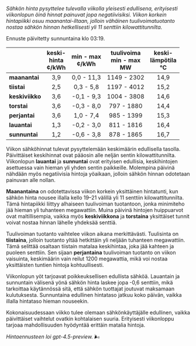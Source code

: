 *Sähkön hinta pysyttelee tulevalla viikolla yleisesti edullisena, erityisesti viikonlopun öinä hinnat painuvat jopa negatiivisiksi. Viikon korkein hintapiikki osuu maanantai-iltaan, jolloin vähäinen tuulivoimatuotanto nostaa sähkön hinnan hetkellisesti yli 11 senttiin kilowattitunnilta.*

Ennuste päivitetty sunnuntaina klo 03:19.

|              | keski-<br>hinta<br>¢/kWh | min - max<br>¢/kWh | tuulivoima<br>min - max<br>MW | keski-<br>lämpötila<br>°C |
|:-------------|:----------------:|:----------------:|:-------------:|:-------------:|
| **maanantai**   |       3,9        |     0,0 - 11,3     |     1149 - 2302     |      14,9      |
| **tiistai**     |       2,5        |     0,3 - 5,8      |     1197 - 4012     |      15,2      |
| **keskiviikko** |       3,6        |    -0,1 - 9,3      |     1004 - 3808     |      14,6      |
| **torstai**     |       3,6        |    -0,3 - 8,0      |      797 - 1880     |      14,4      |
| **perjantai**   |       3,6        |     1,0 - 7,4      |      985 - 1399     |      15,3      |
| **lauantai**    |       1,3        |    -0,2 - 3,0      |      811 - 1816     |      16,4      |
| **sunnuntai**   |       1,2        |    -0,6 - 3,8      |      878 - 1865     |      16,7      |

Viikon sähköhinnat tulevat pysyttelemään keskimäärin edullisella tasolla. Päivittäiset keskihinnat ovat pääosin alle neljän sentin kilowattitunnilta. Viikonlopun **lauantai** ja **sunnuntai** ovat erityisen edullisia, keskihintojen asettuessa vain hieman yli yhden sentin paikkeille. Molempina päivinä nähdään myös negatiivisia hintoja yöaikaan, jolloin sähkön hinnan odotetaan painuvan alle nollan.

**Maanantaina** on odotettavissa viikon korkein yksittäinen hintatunti, kun sähkön hinta nousee illalla kello 19–21 välillä yli 11 senttiin kilowattitunnilta. Tämä hintapiikki liittyy alhaiseen tuulivoiman tuotantoon, jonka minimiteho jää hieman yli tuhanteen megawattiin. Muina päivinä hintojen huippuarvot ovat maltillisempia, vaikka myös **keskiviikkona** ja **torstaina** yksittäiset tunnit voivat nostaa hinnan lähelle yhdeksää senttiä.

Tuulivoiman tuotanto vaihtelee viikon aikana merkittävästi. Tuulisinta on **tiistaina**, jolloin tuotanto yltää hetkittäin yli neljään tuhanteen megawattiin. Tämä selittää osaltaan tiistain matalaa keskihintaa, joka jää kahteen ja puoleen senttiin. Sen sijaan **perjantaina** tuulivoiman tuotanto on viikon vaisuinta, keskimäärin vain reilut 1200 megawattia, mikä voi nostaa yksittäisten tuntien hintoja kohtuullisesti.

Viikonlopun yöt tarjoavat poikkeuksellisen edullista sähköä. Lauantain ja sunnuntain välisenä yönä sähkön hinta laskee jopa -0,6 senttiin, mikä tarkoittaa käytännössä sitä, että sähkön tuottajat joutuvat maksamaan kulutuksesta. Sunnuntaina edullinen hintataso jatkuu koko päivän, vaikka illalla hintataso hieman nouseekin.

Kokonaisuudessaan viikko tulee olemaan sähkönkäyttäjälle edullinen, vaikka päivittäiset vaihtelut ovatkin kohtalaisen suuria. Erityisesti viikonloppu tarjoaa mahdollisuuden hyödyntää erittäin matalia hintoja.

*Hintaennusteen loi gpt-4.5-preview.* 🌬️
